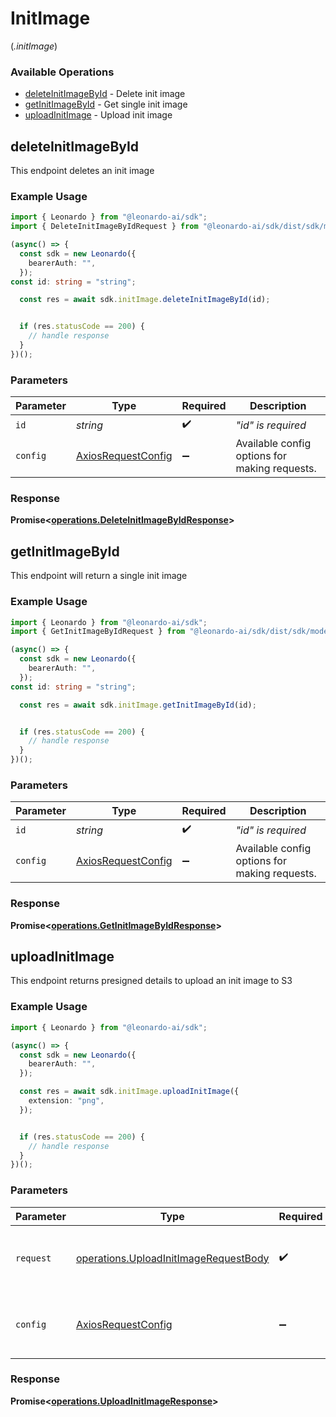 # InitImage
(*.initImage*)

### Available Operations

* [deleteInitImageById](#deleteinitimagebyid) - Delete init image
* [getInitImageById](#getinitimagebyid) - Get single init image
* [uploadInitImage](#uploadinitimage) - Upload init image

## deleteInitImageById

This endpoint deletes an init image

### Example Usage

```typescript
import { Leonardo } from "@leonardo-ai/sdk";
import { DeleteInitImageByIdRequest } from "@leonardo-ai/sdk/dist/sdk/models/operations";

(async() => {
  const sdk = new Leonardo({
    bearerAuth: "",
  });
const id: string = "string";

  const res = await sdk.initImage.deleteInitImageById(id);


  if (res.statusCode == 200) {
    // handle response
  }
})();
```

### Parameters

| Parameter                                                    | Type                                                         | Required                                                     | Description                                                  |
| ------------------------------------------------------------ | ------------------------------------------------------------ | ------------------------------------------------------------ | ------------------------------------------------------------ |
| `id`                                                         | *string*                                                     | :heavy_check_mark:                                           | _"id" is required_                                           |
| `config`                                                     | [AxiosRequestConfig](https://axios-http.com/docs/req_config) | :heavy_minus_sign:                                           | Available config options for making requests.                |


### Response

**Promise<[operations.DeleteInitImageByIdResponse](../../models/operations/deleteinitimagebyidresponse.md)>**


## getInitImageById

This endpoint will return a single init image

### Example Usage

```typescript
import { Leonardo } from "@leonardo-ai/sdk";
import { GetInitImageByIdRequest } from "@leonardo-ai/sdk/dist/sdk/models/operations";

(async() => {
  const sdk = new Leonardo({
    bearerAuth: "",
  });
const id: string = "string";

  const res = await sdk.initImage.getInitImageById(id);


  if (res.statusCode == 200) {
    // handle response
  }
})();
```

### Parameters

| Parameter                                                    | Type                                                         | Required                                                     | Description                                                  |
| ------------------------------------------------------------ | ------------------------------------------------------------ | ------------------------------------------------------------ | ------------------------------------------------------------ |
| `id`                                                         | *string*                                                     | :heavy_check_mark:                                           | _"id" is required_                                           |
| `config`                                                     | [AxiosRequestConfig](https://axios-http.com/docs/req_config) | :heavy_minus_sign:                                           | Available config options for making requests.                |


### Response

**Promise<[operations.GetInitImageByIdResponse](../../models/operations/getinitimagebyidresponse.md)>**


## uploadInitImage

This endpoint returns presigned details to upload an init image to S3

### Example Usage

```typescript
import { Leonardo } from "@leonardo-ai/sdk";

(async() => {
  const sdk = new Leonardo({
    bearerAuth: "",
  });

  const res = await sdk.initImage.uploadInitImage({
    extension: "png",
  });


  if (res.statusCode == 200) {
    // handle response
  }
})();
```

### Parameters

| Parameter                                                                                      | Type                                                                                           | Required                                                                                       | Description                                                                                    |
| ---------------------------------------------------------------------------------------------- | ---------------------------------------------------------------------------------------------- | ---------------------------------------------------------------------------------------------- | ---------------------------------------------------------------------------------------------- |
| `request`                                                                                      | [operations.UploadInitImageRequestBody](../../models/operations/uploadinitimagerequestbody.md) | :heavy_check_mark:                                                                             | The request object to use for the request.                                                     |
| `config`                                                                                       | [AxiosRequestConfig](https://axios-http.com/docs/req_config)                                   | :heavy_minus_sign:                                                                             | Available config options for making requests.                                                  |


### Response

**Promise<[operations.UploadInitImageResponse](../../models/operations/uploadinitimageresponse.md)>**

